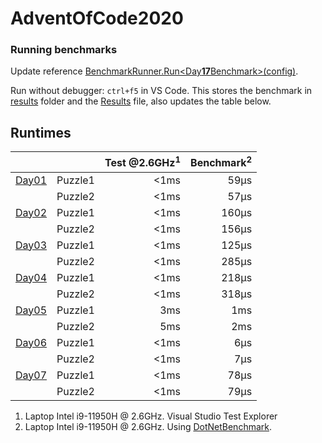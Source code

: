 # AdventOfCode2020

### Running benchmarks
Update reference [BenchmarkRunner.Run<Day**17**Benchmark>(config)](AdventOfCodeBenchmark/Program.cs).

Run without debugger: `ctrl+f5` in VS Code. This stores the benchmark in [results](AdventOfCodeBenchmark\BenchmarkDotNet.Artifacts\results) folder and the [Results](Results.json) file, also updates the table below.

## Runtimes
<!--ResultTableStart-->
|                                |         | Test @2.6GHz<sup>1</sup> | Benchmark<sup>2</sup> |
|--------------------------------|---------|-------------------------:|----------------------:|
| [Day01](AdventOfCode/Day01.cs) | Puzzle1 |                     <1ms |                  59μs |
|                                | Puzzle2 |                     <1ms |                  57μs |
| [Day02](AdventOfCode/Day02.cs) | Puzzle1 |                     <1ms |                 160μs |
|                                | Puzzle2 |                     <1ms |                 156μs |
| [Day03](AdventOfCode/Day03.cs) | Puzzle1 |                     <1ms |                 125μs |
|                                | Puzzle2 |                     <1ms |                 285μs |
| [Day04](AdventOfCode/Day04.cs) | Puzzle1 |                     <1ms |                 218μs |
|                                | Puzzle2 |                     <1ms |                 318μs |
| [Day05](AdventOfCode/Day05.cs) | Puzzle1 |                      3ms |                   1ms |
|                                | Puzzle2 |                      5ms |                   2ms |
| [Day06](AdventOfCode/Day06.cs) | Puzzle1 |                     <1ms |                   6μs |
|                                | Puzzle2 |                     <1ms |                   7μs |
| [Day07](AdventOfCode/Day07.cs) | Puzzle1 |                     <1ms |                  78μs |
|                                | Puzzle2 |                     <1ms |                  79μs |
<!--ResultTableEnd-->

1) Laptop Intel i9-11950H @ 2.6GHz. Visual Studio Test Explorer
2) Laptop Intel i9-11950H @ 2.6GHz. Using [DotNetBenchmark](https://github.com/dotnet/BenchmarkDotNet).